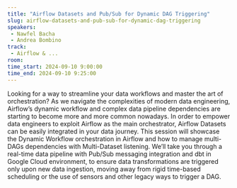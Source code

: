 ```yaml
---
title: "Airflow Datasets and Pub/Sub for Dynamic DAG Triggering"
slug: airflow-datasets-and-pub-sub-for-dynamic-dag-triggering
speakers:
 - Nawfel Bacha
 - Andrea Bombino
track:
 - Airflow & ...
room: 
time_start: 2024-09-10 9:00:00
time_end: 2024-09-10 9:25:00
---
```


Looking for a way to streamline your data workflows and master the art of orchestration? As we navigate the complexities of modern data engineering, Airflow’s dynamic workflow and complex data pipeline dependencies are starting to become more and more common nowadays. In order to empower data engineers to exploit Airflow as the main orchestrator, Airflow Datasets can be easily integrated in your data journey.
This session will showcase the Dynamic Workflow orchestration in Airflow and how to manage multi-DAGs dependencies with Multi-Dataset listening.
We’ll take you through a real-time data pipeline with Pub/Sub messaging integration and dbt in Google Cloud environment, to ensure data transformations are triggered only upon new data ingestion, moving away from rigid time-based scheduling or the use of sensors and other legacy ways to trigger a DAG.